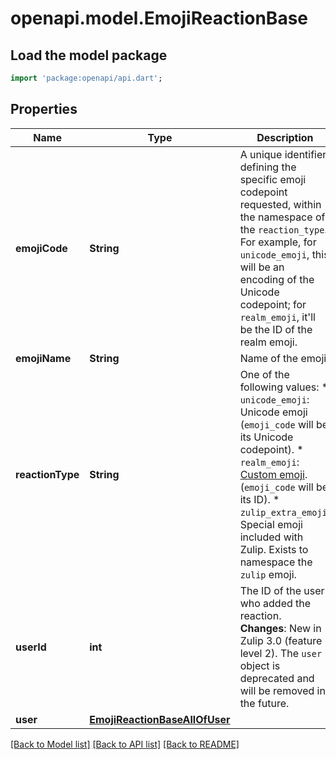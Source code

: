 # openapi.model.EmojiReactionBase

## Load the model package
```dart
import 'package:openapi/api.dart';
```

## Properties
Name | Type | Description | Notes
------------ | ------------- | ------------- | -------------
**emojiCode** | **String** | A unique identifier, defining the specific emoji codepoint requested, within the namespace of the `reaction_type`.  For example, for `unicode_emoji`, this will be an encoding of the Unicode codepoint; for `realm_emoji`, it'll be the ID of the realm emoji.  | [optional] 
**emojiName** | **String** | Name of the emoji.  | [optional] 
**reactionType** | **String** | One of the following values:  * `unicode_emoji`: Unicode emoji (`emoji_code` will be its Unicode   codepoint). * `realm_emoji`: [Custom emoji](/help/add-custom-emoji).   (`emoji_code` will be its ID). * `zulip_extra_emoji`: Special emoji included with Zulip.  Exists to   namespace the `zulip` emoji.  | [optional] 
**userId** | **int** | The ID of the user who added the reaction.  **Changes**: New in Zulip 3.0 (feature level 2). The `user` object is deprecated and will be removed in the future.  | [optional] 
**user** | [**EmojiReactionBaseAllOfUser**](EmojiReactionBaseAllOfUser.md) |  | [optional] 

[[Back to Model list]](../README.md#documentation-for-models) [[Back to API list]](../README.md#documentation-for-api-endpoints) [[Back to README]](../README.md)


